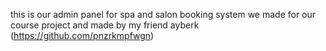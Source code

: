 this is our admin panel for spa and salon booking system we made for our course project and made by my friend ayberk (https://github.com/pnzrkmpfwgn)
